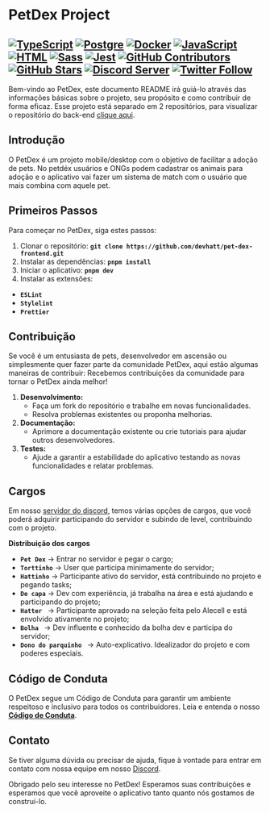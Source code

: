 # PetDex Project 

[![TypeScript](https://img.shields.io/badge/TypeScript-3178C6?logo=typescript&logoColor=white)](https://www.typescriptlang.org/)
[![Postgre](https://img.shields.io/badge/PostgreSQL-316192?logo=postgresql&logoColor=white)](https://www.postgresql.org/)
[![Docker](https://img.shields.io/badge/Docker-2496ED?logo=docker&logoColor=white)](https://www.docker.com/)
[![JavaScript](https://img.shields.io/badge/JavaScript-323330?logo=javascript&logoColor=F7DF1E)](https://developer.mozilla.org/pt-BR/docs/Web/JavaScript)
[![HTML](https://img.shields.io/badge/HTML5-E34F26?logo=html5&logoColor=white)](https://developer.mozilla.org/pt-BR/docs/Web/HTML)
[![Sass](https://img.shields.io/badge/Sass-FF69B4?logo=sass&logoColor=white)](https://sass-lang.com/)
[![Jest](https://img.shields.io/badge/Jest-red?logo=jest&logoColor=white)](https://jestjs.io/)
[![GitHub Contributors](https://img.shields.io/github/contributors/devhatt/pet-dex-frontend)](https://github.com/devhatt/pet-dex-frontend/contributors)
[![GitHub Stars](https://img.shields.io/github/stars/devhatt/pet-dex-frontend.svg?style=social&label=Star&maxAge=2592000)](https://github.com/devhatt/pet-dex-frontend/stargazers/)
[![Discord Server](https://img.shields.io/discord/308323056592486420?color=7289DA&label=Discord&logo=discord&logoColor=white)](http://discord.gg/3gsMAEumEd)
[![Twitter Follow](https://img.shields.io/twitter/follow/alecell_?style=social)](https://twitter.com/DevHatt)
--

Bem-vindo ao PetDex, este documento README irá guiá-lo através das informações básicas sobre o projeto, seu propósito e como contribuir de forma eficaz.
Esse projeto está separado em 2 repositórios, para visualizar o repositório do back-end [clique aqui](https://github.com/devhatt/pet-dex-backend).

## **Introdução**

O PetDex é um projeto mobile/desktop com o objetivo de facilitar a adoção de pets. No petdéx usuários e ONGs podem cadastrar os animais para adoção e o aplicativo vai fazer um sistema de match com o usuário que mais combina com aquele pet.

## **Primeiros Passos**

Para começar no PetDex, siga estes passos:

1. Clonar o repositório: **`git clone https://github.com/devhatt/pet-dex-frontend.git`**
2. Instalar as dependências: **`pnpm install`**
3. Iniciar o aplicativo: **`pnpm dev`**
4. Instalar as extensões:

- **`ESLint`**
- **`Stylelint`**
- **`Prettier`**

## **Contribuição**

Se você é um entusiasta de pets, desenvolvedor em ascensão ou simplesmente quer fazer parte da comunidade PetDex, aqui estão algumas maneiras de contribuir:
Recebemos contribuições da comunidade para tornar o PetDex ainda melhor!

1. **Desenvolvimento:**
   - Faça um fork do repositório e trabalhe em novas funcionalidades.
   - Resolva problemas existentes ou proponha melhorias.
2. **Documentação:**
   - Aprimore a documentação existente ou crie tutoriais para ajudar outros desenvolvedores.
3. **Testes:**
   - Ajude a garantir a estabilidade do aplicativo testando as novas funcionalidades e relatar problemas.

## **Cargos**

Em nosso [servidor do discord](http://discord.gg/3gsMAEumEd), temos várias opções de cargos, que você poderá adquirir participando do servidor e subindo de level, contribuindo com o projeto.

**Distribuição dos cargos**

- **`Pet Dex`** → Entrar no servidor e pegar o cargo;
- **`Torttinho`** → User que participa minimamente do servidor;
- **`Hattinho`** → Participante ativo do servidor, está contribuindo no projeto e pegando tasks;
- **`De capa`** → Dev com experiência, já trabalha na área e está ajudando e participando do projeto;
- **`Hatter `** → Participante aprovado na seleção feita pelo Alecell e está envolvido ativamente no projeto;
- **`Bolha `** → Dev influente e conhecido da bolha dev e participa do servidor;
- **`Dono do parquinho `** → Auto-explicativo. Idealizador do projeto e com poderes especiais.

## **Código de Conduta**

O PetDex segue um Código de Conduta para garantir um ambiente respeitoso e inclusivo para todos os contribuidores. Leia e entenda o nosso **[Código de Conduta](https://github.com/Alecell/octopost/blob/master/CODE_OF_CONDUCT.md)**.

## **Contato**

Se tiver alguma dúvida ou precisar de ajuda, fique à vontade para entrar em contato com nossa equipe em nosso [Discord](http://discord.gg/3gsMAEumEd).

Obrigado pelo seu interesse no PetDex! Esperamos suas contribuições e esperamos que você aproveite o aplicativo tanto quanto nós gostamos de construí-lo.
